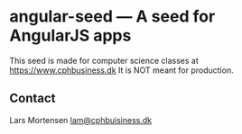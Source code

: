 # angular-seed — A seed for AngularJS apps

This seed is made for computer science classes at https://www.cphbusiness.dk
It is NOT meant for production.

## Contact
Lars Mortensen lam@cphbuisiness.dk

[git]: http://git-scm.com/
[bower]: http://bower.io
[npm]: https://www.npmjs.org/
[node]: http://nodejs.org
[protractor]: https://github.com/angular/protractor
[jasmine]: http://jasmine.github.io
[karma]: http://karma-runner.github.io
[travis]: https://travis-ci.org/
[http-server]: https://github.com/nodeapps/http-server
